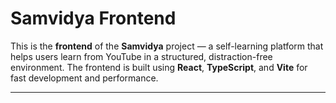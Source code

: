 # Samvidya Frontend

This is the **frontend** of the **Samvidya** project — a self-learning platform that helps users learn from YouTube in a structured, distraction-free environment. The frontend is built using **React**, **TypeScript**, and **Vite** for fast development and performance.

---
